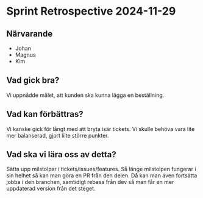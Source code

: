 # Sprint Retrospective 2024-11-29

## Närvarande

- Johan
- Magnus
- Kim

## Vad gick bra?

Vi uppnådde målet, att kunden ska kunna lägga en beställning.

## Vad kan förbättras?

Vi kanske gick för långt med att bryta isär tickets. Vi skulle behöva vara lite mer balanserad, gjort liite större punkter.

## Vad ska vi lära oss av detta?

Sätta upp milstolpar i tickets/issues/features. Så länge milstolpen fungerar i sin helhet så kan man göra en PR från den delen. Då kan man även fortsätta jobba i den branchen, samtidigt rebasa från dev så man får en mer uppdaterad version från det steget.
